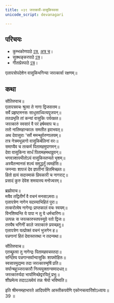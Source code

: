 ```yaml
---
title: ०३९ जरत्कार्वे-वासुकिस्वसा
unicode_script: devanagari

---
```

## परिचयः
- कुम्भकोणपाठे [ऽत्र](https://archive.org/details/mahAbhArata-kumbhakoNam/page/n369), [अत्र च](https://sanskritdocuments.org/mirrors/mahabharata/mbhK/mahabharata-k-01-sa.html)।
- सुक्थङ्करपाठे [ऽत्र](http://bombay.indology.info/mahabharata/text/UD/MBh01.txt)।
- गीताप्रेस्पाठे [ऽत्र](https://archive.org/stream/mahabharata01ramauoft#page/564/mode/2up)।

एलापत्रोपदेशेन वासुकिभगिन्या जरत्कार्वा रक्षणम्॥  

## कथा

सौतिरुवाच॥  
एलापत्रवचः श्रुत्वा ते नागा द्विजसत्तम॥  
सर्वे प्रहृष्टमनसः साधुसाध्वित्यपूजयन्॥  
ततःप्रभृति तां कन्यां वासुकिः पर्यरक्षत॥  
जरत्कारुं स्वसारं वै परं हर्षमवाप च॥  
ततो नातिमहान्कालः समतीत इवाभवत्॥  
अथ देवासुराः 'सर्वे ममन्थुर्वरुणालयम्॥  
तत्र नेत्रमभून्नागो वासुकिर्बलिनां वरः॥  
समाप्यैव च तत्कर्म पितामहमुपागमन्॥  
देवा वासुकिना सार्धं पितामहमथाव्रुवन्॥  
भगवञ्शापभीतोऽयं वासुकिस्तप्यते भृशम्॥  
अस्यैतन्मानसं शल्यं समुद्धर्तुं त्वमर्हसि॥  
जनन्याः शापजं देव ज्ञातीनां हितमिच्छतः॥  
हितो ह्ययं सदास्माकं प्रियकारी च नागराट्॥  
प्रसादं कुरु देवेश शमयास्य मनोज्वरम्॥  

ब्रह्मोवाच॥  
मयैव तद्वितीर्णं वै वचनं मनसाऽमराः॥  
एलापत्रेण नागेन यदस्याभिहितं पुरा॥  
तत्करोत्वेष नागेन्द्रः प्राप्तकालं वचः स्वयम्॥  
विनशिष्यन्ति ये पापा न तु ये धर्मचारिणः॥  
उत्पन्नः स जरत्कारुस्तपस्युग्रे रतो द्विजः॥  
तस्यैष भगिनीं काले जरत्कारुं प्रयच्छतु॥  
एलापत्रेण यत्प्रोक्तं वचनं भुजगेन ह॥  
पन्नगानां हितं देवास्तत्तथा न तदन्यथा॥  

सौतिरुवाच॥  
एतच्छ्रुत्वा तु नागेन्द्रः पितामहवचस्तदा॥  
सन्दिश्य पन्नगान्सर्वान्वासुकिः शापमोहितः॥  
स्वसारमुद्यम्य तदा जरत्कारुमृषिं प्रति॥  
सर्पान्बहूञ्जरत्कारौ नित्ययुक्तान्समादधत्॥  
जरत्कारुर्यदा भार्यामिच्छेद्वरयितुं प्रभुः॥  
शीघ्रमेत्य तदाऽऽख्येयं तन्नः श्रेयो भविष्यति॥  

इति श्रीमनमहाभारते आदिपर्वणि आस्तीकपर्वणि एकोनचत्वारिंशोऽध्यायः॥  
39 ॥  
